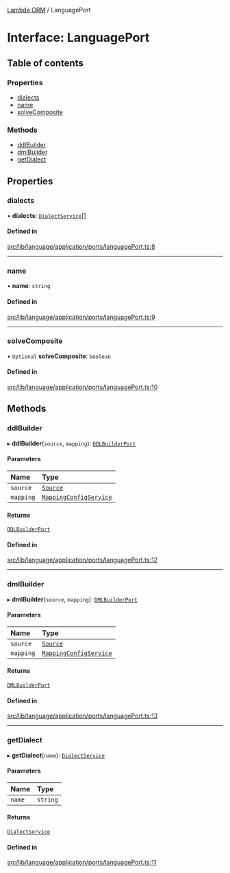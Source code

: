 [Lambda ORM](../README.md) / LanguagePort

# Interface: LanguagePort

## Table of contents

### Properties

- [dialects](LanguagePort.md#dialects)
- [name](LanguagePort.md#name)
- [solveComposite](LanguagePort.md#solvecomposite)

### Methods

- [ddlBuilder](LanguagePort.md#ddlbuilder)
- [dmlBuilder](LanguagePort.md#dmlbuilder)
- [getDialect](LanguagePort.md#getdialect)

## Properties

### dialects

• **dialects**: [`DialectService`](../classes/DialectService.md)[]

#### Defined in

[src/lib/language/application/ports/languagePort.ts:8](https://github.com/FlavioLionelRita/lambdaorm/blob/bea17731/src/lib/language/application/ports/languagePort.ts#L8)

___

### name

• **name**: `string`

#### Defined in

[src/lib/language/application/ports/languagePort.ts:9](https://github.com/FlavioLionelRita/lambdaorm/blob/bea17731/src/lib/language/application/ports/languagePort.ts#L9)

___

### solveComposite

• `Optional` **solveComposite**: `boolean`

#### Defined in

[src/lib/language/application/ports/languagePort.ts:10](https://github.com/FlavioLionelRita/lambdaorm/blob/bea17731/src/lib/language/application/ports/languagePort.ts#L10)

## Methods

### ddlBuilder

▸ **ddlBuilder**(`source`, `mapping`): [`DDLBuilderPort`](DDLBuilderPort.md)

#### Parameters

| Name | Type |
| :------ | :------ |
| `source` | [`Source`](Source.md) |
| `mapping` | [`MappingConfigService`](../classes/MappingConfigService.md) |

#### Returns

[`DDLBuilderPort`](DDLBuilderPort.md)

#### Defined in

[src/lib/language/application/ports/languagePort.ts:12](https://github.com/FlavioLionelRita/lambdaorm/blob/bea17731/src/lib/language/application/ports/languagePort.ts#L12)

___

### dmlBuilder

▸ **dmlBuilder**(`source`, `mapping`): [`DMLBuilderPort`](DMLBuilderPort.md)

#### Parameters

| Name | Type |
| :------ | :------ |
| `source` | [`Source`](Source.md) |
| `mapping` | [`MappingConfigService`](../classes/MappingConfigService.md) |

#### Returns

[`DMLBuilderPort`](DMLBuilderPort.md)

#### Defined in

[src/lib/language/application/ports/languagePort.ts:13](https://github.com/FlavioLionelRita/lambdaorm/blob/bea17731/src/lib/language/application/ports/languagePort.ts#L13)

___

### getDialect

▸ **getDialect**(`name`): [`DialectService`](../classes/DialectService.md)

#### Parameters

| Name | Type |
| :------ | :------ |
| `name` | `string` |

#### Returns

[`DialectService`](../classes/DialectService.md)

#### Defined in

[src/lib/language/application/ports/languagePort.ts:11](https://github.com/FlavioLionelRita/lambdaorm/blob/bea17731/src/lib/language/application/ports/languagePort.ts#L11)
